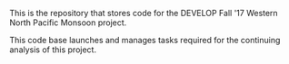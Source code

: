 This is the repository that stores code for the DEVELOP Fall '17 Western North Pacific Monsoon project.

This code base launches and manages tasks required for the continuing analysis of this project.
